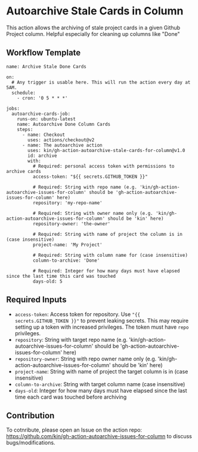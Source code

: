 # Autoarchive Stale Cards in Column
This action allows the archiving of stale project cards in a given Github Project column. Helpful especially for cleaning up columns like "Done"

## Workflow Template
```
name: Archive Stale Done Cards

on:
  # Any trigger is usable here. This will run the action every day at 5AM.
  schedule:
    - cron: '0 5 * * *'

jobs:
  autoarchive-cards-job:
    runs-on: ubuntu-latest
    name: Autoarchive Done Column Cards
    steps:
      - name: Checkout
        uses: actions/checkout@v2
      - name: The autoarchive action
        uses: kin/gh-action-autoarchive-stale-cards-for-column@v1.0
        id: archive
        with:
          # Required: personal access token with permissions to archive cards
          access-token: "${{ secrets.GITHUB_TOKEN }}"

          # Required: String with repo name (e.g. 'kin/gh-action-autoarchive-issues-for-column' should be 'gh-action-autoarchive-issues-for-column' here)
          repository: 'my-repo-name'

          # Required: String with owner name only (e.g. 'kin/gh-action-autoarchive-issues-for-column' should be 'kin' here)
          repository-owner: 'the-owner'

          # Required: String with name of project the column is in (case insensitive)
          project-name: 'My Project'

          # Required: String with column name for (case insensitive)
          column-to-archive: 'Done'

          # Required: Integer for how many days must have elapsed since the last time this card was touched
          days-old: 5
```
## Required Inputs
- `access-token`: Access token for repository. Use `"{{ secrets.GITHUB_TOKEN }}"` to prevent leaking secrets. This may require setting up a token with increased privileges. The token must have `repo` privileges.
- `repository`: String with target repo name (e.g. 'kin/gh-action-autoarchive-issues-for-column' should be 'gh-action-autoarchive-issues-for-column' here)
- `repository-owner`: String with repo owner name only (e.g. 'kin/gh-action-autoarchive-issues-for-column' should be 'kin' here)
- `project-name`: String with name of project the target column is in (case insensitive)
- `column-to-archive`: String with target column name (case insensitive)
- `days-old`: Integer for how many days must have elapsed since the last time each card was touched before archiving

## Contribution
To cotnribute, please open an Issue on the action repo: https://github.com/kin/gh-action-autoarchive-issues-for-column to discuss bugs/modifications.
